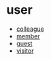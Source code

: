 # user
+ [colleague](colleague/README.md)
+ [member](member/README.md)
+ [guest](guest/README.md)
+ [visitor](visitor/README.md)
